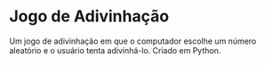 # Jogo de Adivinhação
Um jogo de adivinhação em que o computador escolhe um número aleatório e o usuário tenta adivinhá-lo.
Criado em Python.
